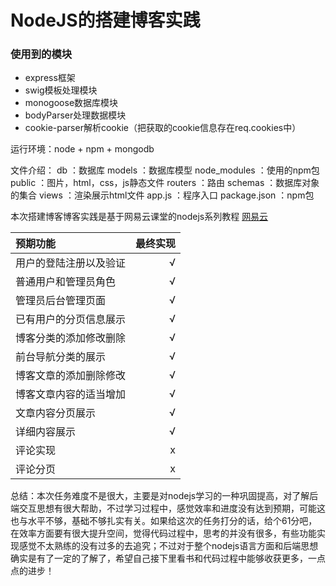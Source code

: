 NodeJS的搭建博客实践
===========================
### 使用到的模块
- express框架
- swig模板处理模块
- monogoose数据库模块
- bodyParser处理数据模块
- cookie-parser解析cookie（把获取的cookie信息存在req.cookies中）

运行环境：node + npm + mongodb

文件介绍：
db                   ：数据库
models               ：数据库模型
node_modules         ：使用的npm包
public               ：图片，html，css，js静态文件
routers              ：路由
schemas              ：数据库对象的集合
views                ：渲染展示html文件
app.js               ：程序入口
package.json         ：npm包

本次搭建博客博客实践是基于网易云课堂的nodejs系列教程
[网易云](http://study.163.com/course/courseMain.htm?courseId=1003675016)

| 预期功能             |  最终实现 |
| :--------           | --------:|
|用户的登陆注册以及验证 | √ |
| 普通用户和管理员角色  |  √|
| 管理员后台管理页面    |  √ |
| 已有用户的分页信息展示 | √  |
| 博客分类的添加修改删除 | √  |
| 前台导航分类的展示    |  √ |
| 博客文章的添加删除修改|  √ |
| 博客文章内容的适当增加|  √ |
| 文章内容分页展示      | √  |
| 详细内容展示         |  √ |
| 评论实现             | x  |
| 评论分页             | x  |

总结：本次任务难度不是很大，主要是对nodejs学习的一种巩固提高，对了解后端交互思想有很大帮助，不过学习过程中，感觉效率和进度没有达到预期，可能这也与水平不够，基础不够扎实有关。如果给这次的任务打分的话，给个61分吧，在效率方面要有很大提升空间，觉得代码过程中，思考的并没有很多，有些功能实现感觉不太熟练的没有过多的去追究；不过对于整个nodejs语言方面和后端思想确实是有了一定的了解了，希望自己接下里看书和代码过程中能够收获更多，一点点的进步！

